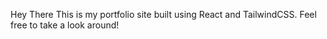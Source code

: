 Hey There
This is my portfolio site built using React and TailwindCSS. Feel free to take a look around!
